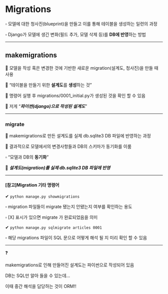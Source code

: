 # Migrations



▫️ 모델에 대한 청사진(blueprint)을 만들고 이를 통해 테이블을 생성하는 일련의 과정

▫️ Django가 모델에 생긴 변화(필드 추가, 모델 삭제 등)를 **DB에 반영**하는 방법

------



## makemigrations



🔸 모델을 작성 혹은 변경한 것에 기반한 새로운 migration(설계도, 청사진)을 만들 때 사용

🔸 “테이블을 만들기 위한 **설계도**를 **생성**하는 것”

🔸 명령어 실행 후 migrations/0001_initial.py가 생성된 것을 확인 할 수 있음

🔸 저게 “***파이썬(django)으로 작성된 설계도***”



------

### migrate

🔸 makemigrations로 만든 설계도를 실제 db.sqlite3 DB 파일에 반영하는 과정

🔸 결과적으로 모델에서의 변경사항들과 DB의 스키마가 동기화를 이룸

▫️ “모델과 DB의 **동기화**”

🔸 ***설계도(migration)를 실제 db.sqlite3 DB 파일에 반영***



---



#### [참고]Migration 기타 명령어

✔ `python manage.py showmigrations`

▫️ migration 파일들이 migrate 됐는지 안됐는지 여부를 확인하는 용도

▫️ [X] 표시가 있으면 migrate 가 완료되었음을 의미

✔ `python manage.py sqlmigrate articles 0001`

▫️ 해당 migrations 파일이 SQL 문으로 어떻게 해석 될 지 미리 확인 할 수 있음



------

❓

makemigrations로 인해 만들어진 설계도는 파이썬으로 작성되어 있음

DB는 SQL만 알아 들을 수 있는데…

이때 중간 해석을 담당하는 것이 ORM!!